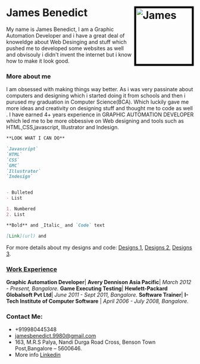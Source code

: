 # James Benedict<img style="border:5px solid black;" src="jamesbenedict9980.github.io/my photo/james.jpg" alt="James" height="150" width="150" align="right" >

My name is James Benedict, I am a Graphic Automation Developer and i have a great deal of knoweldge about Web Desinging and stuff which pushed me to developed some websites as well and obvisouly i didn't invent the internet but i know how to make it look good.

### More about me
I am obsessed with making things way better. As i was very passinate about computers and designing which i started doing it from schools and then i purused my graduation in Computer Science(BCA). Which luckily gave me more ideas and creativity on designing stuff and thought me to code as well .
I have earned 4+ years experience in GRAPHIC AUTOMATION DEVELOPER which led me to be more obbessive on Web designing and tools such as HTML,CSS,javascript, Illustrator and Indesign.

```markdown
**LOOK WHAT I CAN DO**

`Javascript`
`HTML`
`CSS`
`GMC`
`Illustrator`
`Indesign`


- Bulleted
- List

1. Numbered
2. List

**Bold** and _Italic_ and `Code` text

[Link](url) and 
```

For more details about my designs and code: 
[Designs 1](https://jamesbenedict9980.github.io/Execrise%201/),
[Designs 2](https://jamesbenedict9980.github.io/Project%203/),
[Designs 3](https://jamesbenedict9980.github.io/MobiCarCare/).


### <u>Work Experience</u>

**Graphic Automation Developer**| **Avery Dennison Asia Pacific**| _March 2012 - Present, Bangalore._
**Game Executing Testing**| **Hewlett-Packard Globalsoft Pvt Ltd**| _June 2011 - Sept 2011, Bangalore._
**Software Trainer**| **I-Tech Institute of Computer Software** | _April 2006 - July 2008, Bangalore._

### Contact Me:
- +919980445348
- jamesbenedict.9980@gmail.com
- 163, M.R.S Palya, Nandi Durga Road Cross, Benson Town Post,Bangalore – 5600646.
- More info [Linkedin](https://in.linkedin.com/in/james-benedict-67457675)

